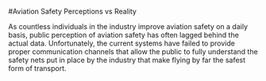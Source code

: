 #Aviation Safety Perceptions vs Reality

As countless individuals in the industry improve aviation safety on a daily basis, public perception of aviation safety has often lagged behind the actual data. Unfortunately, the current systems have failed to provide proper communication channels that allow the public to fully understand the safety nets put in place by the industry that make flying by far the safest form of transport.

